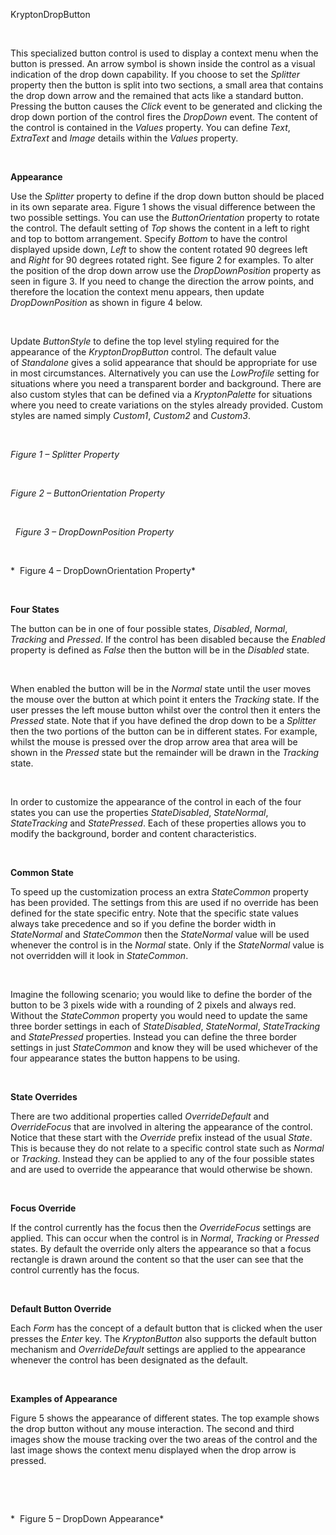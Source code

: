 KryptonDropButton

 

This specialized button control is used to display a context menu when the
button is pressed. An arrow symbol is shown inside the control as a visual
indication of the drop down capability. If you choose to set the *Splitter*
property then the button is split into two sections, a small area that contains
the drop down arrow and the remained that acts like a standard button. Pressing
the button causes the *Click* event to be generated and clicking the drop down
portion of the control fires the *DropDown* event. The content of the control is
contained in the *Values* property. You can define *Text*, *ExtraText* and
*Image* details within the *Values* property.

 

**Appearance**

Use the *Splitter* property to define if the drop down button should be placed
in its own separate area. Figure 1 shows the visual difference between the two
possible settings. You can use the *ButtonOrientation* property to rotate the
control. The default setting of *Top* shows the content in a left to right and
top to bottom arrangement. Specify *Bottom* to have the control displayed upside
down, *Left* to show the content rotated 90 degrees left and *Right* for 90
degrees rotated right. See figure 2 for examples. To alter the position of the
drop down arrow use the *DropDownPosition* property as seen in figure 3. If you
need to change the direction the arrow points, and therefore the location the
context menu appears, then update *DropDownPosition* as shown in figure 4 below.

 

Update *ButtonStyle* to define the top level styling required for the appearance
of the *KryptonDropButton* control. The default value of *Standalone* gives a
solid appearance that should be appropriate for use in most circumstances.
Alternatively you can use the *LowProfile* setting for situations where you need
a transparent border and background. There are also custom styles that can be
defined via a *KryptonPalette* for situations where you need to
create variations on the styles already provided. Custom styles are named simply
*Custom1*, *Custom2* and *Custom3*.

 

*Figure 1 – Splitter Property*

 

*Figure 2 – ButtonOrientation Property*

 

  *Figure 3 – DropDownPosition Property*

 

*  Figure 4 – DropDownOrientation Property*  


 

**Four States**

The button can be in one of four possible states, *Disabled*, *Normal*,
*Tracking* and *Pressed*. If the control has been disabled because the *Enabled*
property is defined as *False* then the button will be in the *Disabled* state.

 

When enabled the button will be in the *Normal* state until the user moves the
mouse over the button at which point it enters the *Tracking* state. If the user
presses the left mouse button whilst over the control then it enters the
*Pressed* state. Note that if you have defined the drop down to be a *Splitter*
then the two portions of the button can be in different states. For example,
whilst the mouse is pressed over the drop arrow area that area will be shown in
the *Pressed* state but the remainder will be drawn in the *Tracking* state.

 

In order to customize the appearance of the control in each of the four states
you can use the properties *StateDisabled*, *StateNormal*, *StateTracking* and
*StatePressed*. Each of these properties allows you to modify the background,
border and content characteristics.

 

**Common State** 

To speed up the customization process an extra *StateCommon* property has been
provided. The settings from this are used if no override has been defined for
the state specific entry. Note that the specific state values always take
precedence and so if you define the border width in *StateNormal* and
*StateCommon* then the *StateNormal* value will be used whenever the control is
in the *Normal* state. Only if the *StateNormal* value is not overridden will it
look in *StateCommon*.

 

Imagine the following scenario; you would like to define the border of the
button to be 3 pixels wide with a rounding of 2 pixels and always red. Without
the *StateCommon* property you would need to update the same three border
settings in each of *StateDisabled*, *StateNormal*, *StateTracking* and
*StatePressed* properties. Instead you can define the three border settings in
just *StateCommon* and know they will be used whichever of the four appearance
states the button happens to be using.

 

**State Overrides** 

There are two additional properties called *OverrideDefault* and *OverrideFocus*
that are involved in altering the appearance of the control. Notice that these
start with the *Override* prefix instead of the usual *State*. This is because
they do not relate to a specific control state such as *Normal* or *Tracking*.
Instead they can be applied to any of the four possible states and are used to
override the appearance that would otherwise be shown.

 

**Focus Override** 

If the control currently has the focus then the *OverrideFocus* settings are
applied. This can occur when the control is in *Normal*, *Tracking* or *Pressed*
states. By default the override only alters the appearance so that a focus
rectangle is drawn around the content so that the user can see that the control
currently has the focus.

 

**Default Button Override** 

Each *Form* has the concept of a default button that is clicked when the user
presses the *Enter* key. The *KryptonButton* also supports the default button
mechanism and *OverrideDefault* settings are applied to the appearance whenever
the control has been designated as the default.

 

**Examples of Appearance** 

Figure 5 shows the appearance of different states. The top example shows the
drop button without any mouse interaction. The second and third images show the
mouse tracking over the two areas of the control and the last image shows the
context menu displayed when the drop arrow is pressed.

 

 

*  Figure 5 – DropDown Appearance*  

